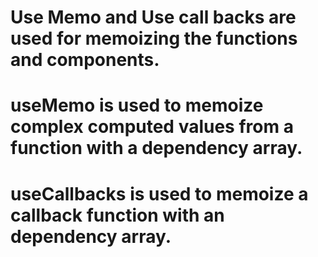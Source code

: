 # Use Memo and Use call backs are used for memoizing the functions and components.

# useMemo is used to memoize complex computed values from a function with a dependency array.

# useCallbacks is used to memoize a callback function with an dependency array.
